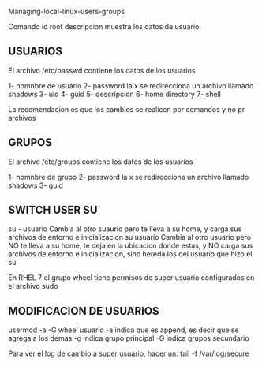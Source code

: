 Managing-local-linux-users-groups

Comando id root
descripcion muestra los datos de usuario

USUARIOS
-------------------
El archivo /etc/passwd contiene los datos de los usuarios

1- nomnbre de usuario
2- password la x se redirecciona  un archivo llamado shadows
3- uid
4- guid
5- descripcion
6- home directory
7- shell

La recomendacion es que los cambios se realicen por comandos y no pr archivos

GRUPOS
--------------------
El archivo /etc/groups contiene los datos de los usuarios

1- nomnbre de grupo
2- password la x se redirecciona  un archivo llamado shadows
3- guid

SWITCH USER SU
--------------------
su - usuario
Cambia al otro suaurio pero te lleva a su home, y carga sus archivos de entorno e inicializacion
su usuario
Cambia al otro usuario pero NO te lleva a su home, te deja en la ubicacion donde estas, y NO carga sus archivos de entorno e inicializacion, sino hereda los del usuario que hizo el su

En RHEL 7 el grupo wheel tiene permisos de super usuario configurados en el archivo sudo

MODIFICACION DE USUARIOS
-------------------------
usermod -a -G wheel usuario
-a indica que es append, es decir que se agrega a los demas
-g indica grupo principal
-G indica grupos secundario

Para ver el log de cambio a super usuario, hacer un:
tail -f /var/log/secure














